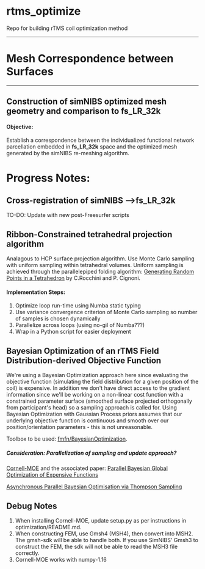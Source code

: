 # rtms_optimize
Repo for building rTMS coil optimization method
*** 
# Mesh Correspondence between Surfaces 
***
## Construction of simNIBS optimized mesh geometry and comparison to fs_LR_32k

#### Objective:
Establish a correspondence between the individualized functional network parcellation embedded in **fs_LR_32k** space and the optimized mesh generated by the simNIBS re-meshing algorithm.  

# Progress Notes:

## Cross-registration of simNIBS -->fs_LR_32k

TO-DO: Update with new post-Freesurfer scripts

## Ribbon-Constrained tetrahedral projection algorithm
Analagous to HCP surface projection algorithm. Use Monte Carlo sampling with uniform sampling within tetrahedral volumes. Uniform sampling is achieved through the parallelepiped folding algorithm: [Generating Random Points in a Tetrahedron](http://vcg.isti.cnr.it/publications/papers/rndtetra_a.pdf) by C.Rocchini and P. Cignoni. 

#### Implementation Steps:
1. Optimize loop run-time using Numba static typing
2. Use variance convergence criterion of Monte Carlo sampling so number of samples is chosen dynamically
3. Parallelize across loops (using no-gil of Numba???)
4. Wrap in a Python script for easier deployment

## Bayesian Optimization of an rTMS Field Distribution-derived Objective Function

We're using a Bayesian Optimization approach here since evaluating the objective function (simulating the field distribution for a given position of the coil) is expensive. In addition we don't have direct access to the gradient information since we'll be working on a non-linear cost function with a constrained parameter surface (smoothed surface projected orthogonally from participant's head) so a sampling approach is called for. Using Bayesian Optimization with Gaussian Process priors assumes that our underlying objective function is continuous and smooth over our position/orientation parameters - this is not unreasonable. 

Toolbox to be used: [fmfn/BayesianOptimization](https://github.com/fmfn/BayesianOptimization).

##### Consideration: Parallelization of sampling and update approach? 

[Cornell-MOE](https://github.com/wujian16/Cornell-MOE) and the associated paper: [Parallel Bayesian Global Optimization of Expensive Functions
](https://arxiv.org/abs/1602.05149)

[Asynchronous Parallel Bayesian Optimisation via Thompson Sampling](https://arxiv.org/abs/1705.09236)

## Debug Notes

1. When installing Cornell-MOE, update setup.py as per instructions in optimization/README.md.
2. When constructing FEM, use Gmsh4 (MSH4), then convert into MSH2. The gmsh-sdk will be able to handle both. If you use SimNIBS' Gmsh3 to construct the FEM, the sdk will not be able to read the MSH3 file correctly.
3. Cornell-MOE works with numpy-1.16
